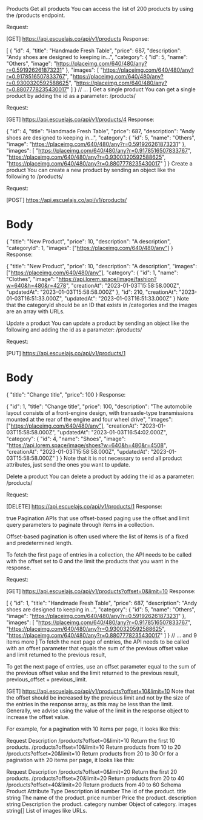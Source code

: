 Products
Get all products
You can access the list of 200 products by using the /products endpoint.

Request:

[GET] https://api.escuelajs.co/api/v1/products
Response:

[
  {
    "id": 4,
    "title": "Handmade Fresh Table",
    "price": 687,
    "description": "Andy shoes are designed to keeping in...",
    "category": {
      "id": 5,
      "name": "Others",
      "image": "https://placeimg.com/640/480/any?r=0.591926261873231"
    },
    "images": [
      "https://placeimg.com/640/480/any?r=0.9178516507833767",
      "https://placeimg.com/640/480/any?r=0.9300320592588625",
      "https://placeimg.com/640/480/any?r=0.8807778235430017"
    ]
  }
  // ...
]
Get a single product
You can get a single product by adding the id as a parameter: /products/<id>

Request:

[GET] https://api.escuelajs.co/api/v1/products/4
Response:

{
  "id": 4,
  "title": "Handmade Fresh Table",
  "price": 687,
  "description": "Andy shoes are designed to keeping in...",
  "category": {
    "id": 5,
    "name": "Others",
    "image": "https://placeimg.com/640/480/any?r=0.591926261873231"
  },
  "images": [
    "https://placeimg.com/640/480/any?r=0.9178516507833767",
    "https://placeimg.com/640/480/any?r=0.9300320592588625",
    "https://placeimg.com/640/480/any?r=0.8807778235430017"
  ]
}
Create a product
You can create a new product by sending an object like the following to /products/

Request:

[POST] https://api.escuelajs.co/api/v1/products/
# Body
{
  "title": "New Product",
  "price": 10,
  "description": "A description",
  "categoryId": 1,
  "images": ["https://placeimg.com/640/480/any"]
}
Response:

{
  "title": "New Product",
  "price": 10,
  "description": "A description",
  "images": ["https://placeimg.com/640/480/any"],
  "category": {
    "id": 1,
    "name": "Clothes",
    "image": "https://api.lorem.space/image/fashion?w=640&h=480&r=4278",
    "creationAt": "2023-01-03T15:58:58.000Z",
    "updatedAt": "2023-01-03T15:58:58.000Z"
  },
  "id": 210,
  "creationAt": "2023-01-03T16:51:33.000Z",
  "updatedAt": "2023-01-03T16:51:33.000Z"
}
Note that the categoryId should be an ID that exists in /categories and the images are an array with URLs.

Update a product
You can update a product by sending an object like the following and adding the id as a parameter: /products/<id>

Request:

[PUT] https://api.escuelajs.co/api/v1/products/1
# Body
{
  "title": "Change title",
  "price": 100
}
Response:

{
  "id": 1,
  "title": "Change title",
  "price": 100,
  "description": "The automobile layout consists of a front-engine design, with transaxle-type transmissions mounted at the rear of the engine and four wheel drive",
  "images": ["https://placeimg.com/640/480/any"],
  "creationAt": "2023-01-03T15:58:58.000Z",
  "updatedAt": "2023-01-03T16:54:02.000Z",
  "category": {
    "id": 4,
    "name": "Shoes",
    "image": "https://api.lorem.space/image/shoes?w=640&h=480&r=4508",
    "creationAt": "2023-01-03T15:58:58.000Z",
    "updatedAt": "2023-01-03T15:58:58.000Z"
  }
}
Note that it is not necessary to send all product attributes, just send the ones you want to update.

Delete a product
You can delete a product by adding the id as a parameter: /products/<id>

Request:

[DELETE] https://api.escuelajs.co/api/v1/products/1
Response:

true
Pagination
APIs that use offset-based paging use the offset and limit query parameters to paginate through items in a collection.

Offset-based pagination is often used where the list of items is of a fixed and predetermined length.

To fetch the first page of entries in a collection, the API needs to be called with the offset set to 0 and the limit the products that you want in the response.

Request:

[GET] https://api.escuelajs.co/api/v1/products?offset=0&limit=10
Response:

[
  {
    "id": 1,
    "title": "Handmade Fresh Table",
    "price": 687,
    "description": "Andy shoes are designed to keeping in...",
    "category": {
      "id": 5,
      "name": "Others",
      "image": "https://placeimg.com/640/480/any?r=0.591926261873231"
    },
    "images": [
      "https://placeimg.com/640/480/any?r=0.9178516507833767",
      "https://placeimg.com/640/480/any?r=0.9300320592588625",
      "https://placeimg.com/640/480/any?r=0.8807778235430017"
    ]
  }
  // ... and 9 items more
]
To fetch the next page of entries, the API needs to be called with an offset parameter that equals the sum of the previous offset value and limit returned to the previous result,

To get the next page of entries, use an offset parameter equal to the sum of the previous offset value and the limit returned to the previous result, previous_offset + previous_limit.

[GET] https://api.escuelajs.co/api/v1/products?offset=10&limit=10
Note that the offset should be increased by the previous limit and not by the size of the entries in the response array, as this may be less than the limit. Generally, we advise using the value of the limit in the response object to increase the offset value.

For example, for a pagination with 10 items per page, it looks like this:

Request	Description
/products?offset=0&limit=10	Return the first 10 products.
/products?offset=10&limit=10	Return products from 10 to 20
/products?offset=20&limit=10	Return products from 20 to 30
Or for a pagination with 20 items per page, it looks like this:

Request	Description
/products?offset=0&limit=20	Return the first 20 products.
/products?offset=20&limit=20	Return products from 20 to 40
/products?offset=40&limit=20	Return products from 40 to 60
Schema Product
Attribute	Type	Description
id	number	The id of the product.
title	string	The name of the product.
price	number	Price the product.
description	string	Description the product.
category	number	Object of category.
images	string[]	List of images like URLs.